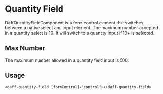 # Quantity Field
DaffQuantityFieldComponent is a form control element that switches between a native select and input element. The maximum number accepted in a quantity select is 10. It will switch to a quantity input if 10+ is selected.

## Max Number
The maximum number allowed in a quantity field input is 500.

## Usage
```
<daff-quantity-field [formControl]="control"></daff-quantity-field>